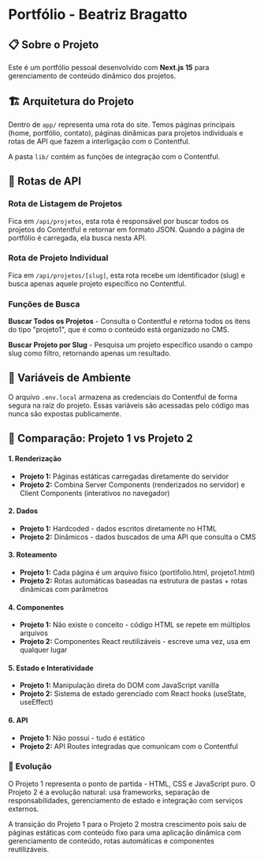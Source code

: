 # Portfólio - Beatriz Bragatto

## 📋 Sobre o Projeto

Este é um portfólio pessoal desenvolvido com **Next.js 15** para gerenciamento de conteúdo dinâmico dos projetos.

## 🏗️ Arquitetura do Projeto

Dentro de `app/` representa uma rota do site. Temos páginas principais (home, portfólio, contato), páginas dinâmicas para projetos individuais e rotas de API que fazem a interligação com o Contentful.

A pasta `lib/` contém as funções de integração com o Contentful.

## 🔄 Rotas de API

### Rota de Listagem de Projetos
Fica em `/api/projetos`, esta rota é responsável por buscar todos os projetos do Contentful e retornar em formato JSON. Quando a página de portfólio é carregada, ela busca nesta API.

### Rota de Projeto Individual
Fica em `/api/projetos/[slug]`, esta rota recebe um identificador (slug) e busca apenas aquele projeto específico no Contentful.

### Funções de Busca

**Buscar Todos os Projetos** - Consulta o Contentful e retorna todos os itens do tipo "projeto1", que é como o conteúdo está organizado no CMS.

**Buscar Projeto por Slug** - Pesquisa um projeto específico usando o campo slug como filtro, retornando apenas um resultado.

## 🔧 Variáveis de Ambiente

O arquivo `.env.local` armazena as credenciais do Contentful de forma segura na raiz do projeto. Essas variáveis são acessadas pelo código mas nunca são expostas publicamente.


## 🔄 Comparação: Projeto 1 vs Projeto 2 

#### **1. Renderização**
- **Projeto 1:** Páginas estáticas carregadas diretamente do servidor
- **Projeto 2:** Combina Server Components (renderizados no servidor) e Client Components (interativos no navegador)

#### **2. Dados**
- **Projeto 1:** Hardcoded - dados escritos diretamente no HTML
- **Projeto 2:** Dinâmicos - dados buscados de uma API que consulta o CMS

#### **3. Roteamento**
- **Projeto 1:** Cada página é um arquivo físico (portifolio.html, projeto1.html)
- **Projeto 2:** Rotas automáticas baseadas na estrutura de pastas + rotas dinâmicas com parâmetros

#### **4. Componentes**
- **Projeto 1:** Não existe o conceito - código HTML se repete em múltiplos arquivos
- **Projeto 2:** Componentes React reutilizáveis - escreve uma vez, usa em qualquer lugar

#### **5. Estado e Interatividade**
- **Projeto 1:** Manipulação direta do DOM com JavaScript vanilla
- **Projeto 2:** Sistema de estado gerenciado com React hooks (useState, useEffect)

#### **6. API**
- **Projeto 1:** Não possui - tudo é estático
- **Projeto 2:** API Routes integradas que comunicam com o Contentful


### 🎯 Evolução

O Projeto 1 representa o ponto de partida - HTML, CSS e JavaScript puro. O Projeto 2 é a evolução natural: usa frameworks, separação de responsabilidades, gerenciamento de estado e integração com serviços externos.

A transição do Projeto 1 para o Projeto 2 mostra crescimento pois saiu de páginas estáticas com conteúdo fixo para uma aplicação dinâmica com gerenciamento de conteúdo, rotas automáticas e componentes reutilizáveis.


